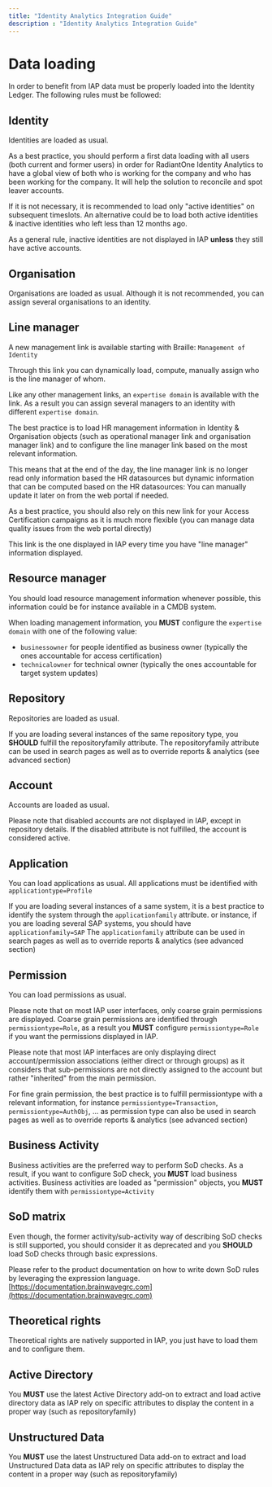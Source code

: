 ```yaml
---
title: "Identity Analytics Integration Guide"
description : "Identity Analytics Integration Guide"
---
```


# Data loading

In order to benefit from IAP data must be properly loaded into the Identity Ledger. The following rules must be followed:

## Identity

Identities are loaded as usual.

As a best practice, you should perform a first data loading with all users (both current and former users) in order for RadiantOne Identity Analytics to have a global view of both who is working for the company and who has been working for the company. It will help the solution to reconcile and spot leaver accounts.

If it is not necessary, it is recommended to load only "active identities" on subsequent timeslots. An alternative could be to load both active identities & inactive identities who left less than 12 months ago.

As a general rule, inactive identities are not displayed in IAP **unless** they still have active accounts.  

## Organisation

Organisations are loaded as usual. Although it is not recommended, you can assign several organisations to an identity.  

## Line manager

A new management link is available starting with Braille: `Management of Identity`  

Through this link you can dynamically load, compute, manually assign who is the line manager of whom.

Like any other management links, an `expertise domain` is available with the link. As a result you can assign several managers to an identity with different `expertise domain`.  

The best practice is to load HR management information in Identity & Organisation objects (such as operational manager link and organisation manager link) and to configure the line manager link based on the most relevant information.

This means that at the end of the day, the line manager link is no longer read only information based the HR datasources but dynamic information that can be computed based on the HR datasources: You can manually update it later on from the web portal if needed.

As a best practice, you should also rely on this new link for your Access Certification campaigns as it is much more flexible (you can manage data quality issues from the web portal directly)

This link is the one displayed in IAP every time you have "line manager" information displayed.  

## Resource manager

You should load resource management information whenever possible, this information could be for instance available in a CMDB system.

When loading management information, you **MUST** configure the `expertise domain` with one of the following value:

- `businessowner` for people identified as business owner (typically the ones accountable for access certification) 
- `technicalowner` for technical owner (typically the ones accountable for target system updates)

## Repository

Repositories are loaded as usual.

If you are loading several instances of the same repository type, you **SHOULD** fulfill the repositoryfamily attribute.
The repositoryfamily attribute can be used in search pages as well as to override reports & analytics (see advanced section)

## Account

Accounts are loaded as usual.  

Please note that disabled accounts are not displayed in IAP, except in repository details. If the disabled attribute is not fulfilled, the account is considered active.

## Application

You can load applications as usual. All applications must be identified with `applicationtype=Profile`  

If you are loading several instances of a same system, it is a best practice to identify the system through the `applicationfamily` attribute. or instance, if you are loading several SAP systems, you should have `applicationfamily=SAP`
The `applicationfamily` attribute can be used in search pages as well as to override reports & analytics (see advanced section)

## Permission

You can load permissions as usual.

Please note that on most IAP user interfaces, only coarse grain permissions are displayed. Coarse grain permissions are identified through `permissiontype=Role`, as a result you **MUST** configure `permissiontype=Role` if you want the permissions displayed in IAP.

Please note that most IAP interfaces are only displaying direct account/permission associations (either direct or through groups) as it considers that sub-permissions are not directly assigned to the account but rather "inherited" from the main permission.

For fine grain permission, the best practice is to fulfill permissiontype with a relevant information, for instance `permissiontype=Transaction`, `permissiontype=AuthObj`, ... as permission type can also be used in search pages as well as to override reports & analytics (see advanced section)

## Business Activity

Business activities are the preferred way to perform SoD checks.
As a result, if you want to configure SoD check, you **MUST** load business activities.
Business activities are loaded as "permission" objects, you **MUST** identify them with `permissiontype=Activity`  

## SoD matrix

Even though, the former activity/sub-activity way of describing SoD checks is still supported, you should consider it as deprecated and you **SHOULD** load SoD checks through basic expressions.

Please refer to the product documentation on how to write down SoD rules by leveraging the expression language.
[https://documentation.brainwavegrc.com](https://documentation.brainwavegrc.com)

## Theoretical rights

Theoretical rights are natively supported in IAP, you just have to load them and to configure them.

## Active Directory

You **MUST** use the latest Active Directory add-on to extract and load active directory data as IAP rely on specific attributes to display the content in a proper way (such as repositoryfamily)

## Unstructured Data

You **MUST** use the latest Unstructured Data add-on to extract and load Unstructured Data data as IAP rely on specific attributes to display the content in a proper way (such as repositoryfamily)
